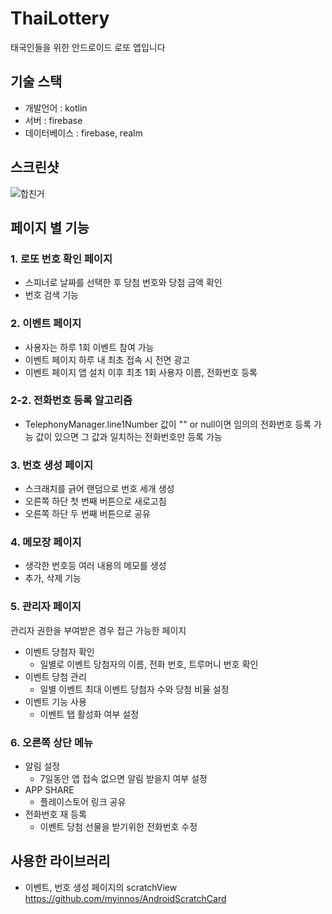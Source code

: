 # ThaiLottery
태국인들을 위한 안드로이드 로또 앱입니다

## 기술 스택
  + 개발언어 : kotlin
  + 서버 : firebase
  + 데이터베이스 : firebase, realm
  

## 스크린샷
![합친거](https://user-images.githubusercontent.com/48876807/91184222-58561a00-e727-11ea-8be2-0e7785bf5fd2.png)



## 페이지 별 기능 
### 1. 로또 번호 확인 페이지
  + 스피너로 날짜를 선택한 후 당첨 번호와 당첨 금액 확인
  + 번호 검색 기능

### 2. 이벤트 페이지
  + 사용자는 하루 1회 이벤트 참여 가능
  + 이벤트 페이지 하루 내 최초 접속 시 전면 광고
  + 이벤트 페이지 앱 설치 이후 최초 1회 사용자 이름, 전화번호 등록

### 2-2. 전화번호 등록 알고리즘
  + TelephonyManager.line1Number 값이
  "" or null이면 임의의 전화번호 등록 가능
  값이 있으면 그 값과 일치하는 전화번호만 등록 가능
  
### 3. 번호 생성 페이지
  + 스크래치를 긁어 랜덤으로 번호 세개 생성
  + 오른쪽 하단 첫 번째 버튼으로 새로고침
  + 오른쪽 하단 두 번째 버튼으로 공유
  
### 4. 메모장 페이지
  + 생각한 번호등 여러 내용의 메모를 생성
  + 추가, 삭제 기능
  
### 5. 관리자 페이지
관리자 권한을 부여받은 경우 접근 가능한 페이지
   + 이벤트 당첨자 확인
      + 일별로 이벤트 당첨자의 이름, 전화 번호, 트루머니 번호 확인
   + 이벤트 당첨 관리
      + 일별 이벤트 최대 이벤트 당첨자 수와 당첨 비율 설정
   + 이벤트 기능 사용
      + 이벤트 탭 활성화 여부 설정
    
### 6. 오른쪽 상단 메뉴
  + 알림 설정
      + 7일동안 앱 접속 없으면 알림 받을지 여부 설정
  + APP SHARE
      + 플레이스토어 링크 공유
  + 전화번호 재 등록
      + 이벤트 당첨 선물을 받기위한 전화번호 수정
      
## 사용한 라이브러리
  + 이벤트, 번호 생성 페이지의 scratchView
  https://github.com/myinnos/AndroidScratchCard
 
  
  
